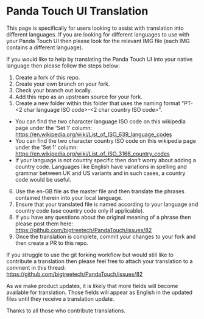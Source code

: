 # Panda Touch UI Translation

This page is specifically for users looking to assist with translation into different languages. If you are looking for different languages to use with your Panda Touch UI then please look for the relevant IMG file (each IMG contains a different language).

If you would like to help by translating the Panda Touch UI into your native language then please follow the steps below:

1. Create a fork of this repo.
2. Create your own branch on your fork.
3. Check your branch out locally.
4. Add this repo as an upstream source for your fork.
5. Create a new folder within this folder that uses the naming format "PT-<2 char language ISO code>-<2 char country ISO code>".

- You can find the two character language ISO code on this wikipedia page under the 'Set 1' column: https://en.wikipedia.org/wiki/List_of_ISO_639_language_codes
- You can find the two character country ISO code on this wikipedia page under the 'Set 1' column: https://en.wikipedia.org/wiki/List_of_ISO_3166_country_codes
- If your language is not country specific then don't worry about adding a country code. Languages like English have variations in spelling and grammar between UK and US variants and in such cases, a country code would be useful.

6. Use the en-GB file as the master file and then translate the phrases contained therein into your local language.
7. Ensure that your translated file is named according to your language and country code (use country code only if applicable).
8. If you have any questions about the original meaning of a phrase then please post them here: https://github.com/bigtreetech/PandaTouch/issues/82
9. Once the translation is complete, commit your changes to your fork and then create a PR to this repo.

If you struggle to use the git forking workflow but would still like to contribute a translation then please feel free to attach your translation to a comment in this thread: https://github.com/bigtreetech/PandaTouch/issues/82

As we make product updates, it is likely that more fields will become available for translation. Those fields will appear as English in the updated files until they receive a translation update.

Thanks to all those who contribute translations.
